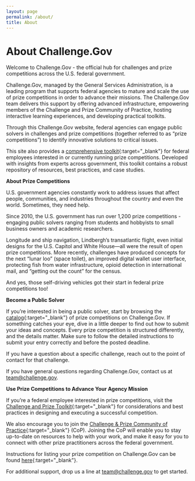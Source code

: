 ```yaml
---
layout: page
permalink: /about/
title: About
---
```

# About Challenge.Gov

Welcome to Challenge.Gov - the official hub for challenges and prize competitions across the U.S. federal government.

Challenge.Gov, managed by the General Services Administration, is a leading program that supports federal agencies to mature and scale the use of prize competitions in order to advance their missions. The Challenge.Gov team delivers this support by offering advanced infrastructure, empowering members of the Challenge and Prize Community of Practice, hosting interactive learning experiences, and developing practical toolkits.

Through this Challenge.Gov website, federal agencies can engage public solvers in challenges and prize competitions (together referred to as “prize competitions”) to identify innovative solutions to critical issues.

This site also provides a [comprehensive toolkit](https://www.challenge.gov/toolkit/){:target="_blank"} for federal employees interested in or currently running prize competitions. Developed with insights from experts across government, this toolkit contains a robust repository of resources, best practices, and case studies.

**About Prize Competitions**

U.S. government agencies constantly work to address issues that affect people, communities, and industries throughout the country and even the world. Sometimes, they need help.

Since 2010, the U.S. government has run over 1,200 prize competitions - engaging public solvers ranging from students and hobbyists to small business owners and academic researchers.

Longitude and ship navigation, Lindbergh’s transatlantic flight, even initial designs for the U.S. Capitol and White House—all were the result of open prize competitions. More recently, challenges have produced concepts for the next “lunar loo” (space toilet), an improved digital wallet user interface, protecting fish from water infrastructure, opioid detection in international mail, and “getting out the count” for the census.

And yes, those self-driving vehicles got their start in federal prize competitions too!

**Become a Public Solver**

If you’re interested in being a public solver, start by browsing the [catalog](https://www.challenge.gov/){:target="_blank"} of prize competitions on Challenge.Gov. If something catches your eye, dive in a little deeper to find out how to submit your ideas and concepts. Every prize competition is structured differently, and the details matter. Make sure to follow the detailed instructions to submit your entry correctly and before the posted deadline.

If you have a question about a specific challenge, reach out to the point of contact for that challenge.

If you have general questions regarding Challenge.Gov, contact us at [team@challenge.gov](mailto:team@challenge.gov).

**Use Prize Competitions to Advance Your Agency Mission**

If you’re a federal employee interested in prize competitions, visit the [Challenge and Prize Toolkit](https://www.challenge.gov/toolkit/){:target="_blank"} for considerations and best practices in designing and executing a successful competition.

We also encourage you to join the [Challenge & Prize Community of Practice](https://digital.gov/communities/challenges-prizes/){:target="_blank"} (CoP). Joining the CoP will enable you to stay up-to-date on resources to help with your work, and make it easy for you to connect with other prize practitioners across the federal government.

Instructions for listing your prize competition on Challenge.Gov can be found [here](https://www.challenge.gov/assets/document-library/ChallengeGov_Posting_Request_Form_Dec2020.docx){:target="_blank"}.

For additional support, drop us a line at [team@challenge.gov](mailto:team@challenge.gov) to get started.
